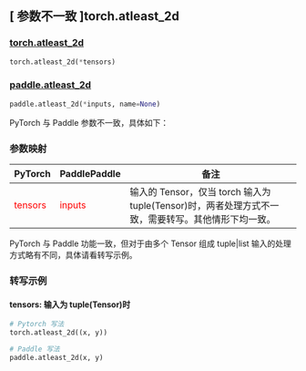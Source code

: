 ## [ 参数不一致 ]torch.atleast_2d

### [torch.atleast_2d](https://pytorch.org/docs/stable/generated/torch.atleast_2d.html#torch-atleast-2d)

```python
torch.atleast_2d(*tensors)
```

### [paddle.atleast_2d](https://www.paddlepaddle.org.cn/documentation/docs/zh/develop/api/paddle/atleast_2d_cn.html#atleast_2d)

```python
paddle.atleast_2d(*inputs, name=None)
```

PyTorch 与 Paddle 参数不一致，具体如下：

### 参数映射
| PyTorch       | PaddlePaddle | 备注                                                   |
| ------------- | ------------ | ------------------------------------------------------ |
| <font color='red'> tensors </font> | <font color='red'> inputs </font> | 输入的 Tensor，仅当 torch 输入为 tuple(Tensor)时，两者处理方式不一致，需要转写。其他情形下均一致。 |

PyTorch 与 Paddle 功能一致，但对于由多个 Tensor 组成 tuple|list 输入的处理方式略有不同，具体请看转写示例。

### 转写示例

#### tensors: 输入为 tuple(Tensor)时

```python
# Pytorch 写法
torch.atleast_2d((x, y))

# Paddle 写法
paddle.atleast_2d(x, y)
```
